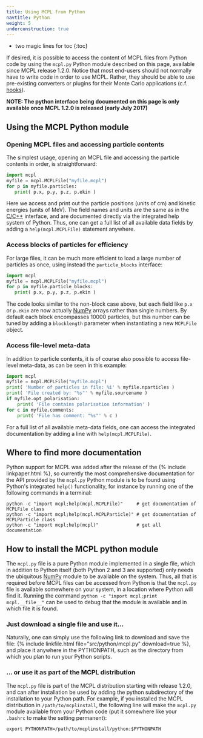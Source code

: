 ```yaml
---
title: Using MCPL from Python
navtitle: Python
weight: 5
underconstruction: true
---
```


- two magic lines for toc
{:toc}

If desired, it is possible to access the content of MCPL files from Python code
by using the `mcpl.py` Python module described on this page, available since MCPL
release 1.2.0. Notice that most end-users should not normally have to write code in
order to use MCPL. Rather, they should be able to use pre-existing converters or
plugins for their Monte Carlo applications (c.f. [hooks](LOCAL:hooks/)).

**NOTE: The python interface being documented on this page is only available once MCPL 1.2.0 is released (early July 2017)**

## Using the MCPL Python module

### Opening MCPL files and accessing particle contents

The simplest usage, opening an MCPL file and accessing the particle contents in
order, is straightforward:

```python
import mcpl
myfile = mcpl.MCPLFile("myfile.mcpl")
for p in myfile.particles:
   print( p.x, p.y, p.z, p.ekin )
```

Here we access and print out the particle positions (units of cm) and kinetic
energies (units of MeV). The field names and units are the same as in the
[C/C++](LOCAL:usage_c/) interface, and are documented directly via the
integrated help system of Python.  Thus, one can get a full list of all
available data fields by adding a `help(mcpl.MCPLFile)` statement anywhere.

### Access blocks of particles for efficiency

For large files, it can be much more efficient to load a large number of
particles as once, using instead the `particle_blocks` interface:

```python
import mcpl
myfile = mcpl.MCPLFile("myfile.mcpl")
for p in myfile.particle_blocks:
   print( p.x, p.y, p.z, p.ekin )
```

The code looks similar to the non-block case above, but each field like `p.x` or
`p.ekin` are now actually [NumPy](http://www.numpy.org/) arrays rather than
single numbers. By default each block encompasses 10000 particles, but this
number can be tuned by adding a `blocklength` parameter when instantiating a new
`MCPLFile` object.

### Access file-level meta-data

In addition to particle contents, it is of course also possible to access
file-level meta-data, as can be seen in this example:

```python
import mcpl
myfile = mcpl.MCPLFile("myfile.mcpl")
print( 'Number of particles in file: %i' % myfile.nparticles )
print( 'File created by: "%s"' % myfile.sourcename )
if myfile.opt_polarisation:
    print( 'File contains polarisation information' )
for c in myfile.comments:
    print( 'File has comment: "%s"' % c )
```

For a full list of all available meta-data fields, one can access the integrated
documentation by adding a line with `help(mcpl.MCPLFile)`.

## Where to find more documentation

Python support for MCPL was added after the release of the {% include
linkpaper.html %}, so currently the most comprehensive documentation for the API
provided by the `mcpl.py` Python module is to be found using Python's integrated
`help()` functionality, for instance by running one of the following commands in
a terminal:

```shell
python -c "import mcpl;help(mcpl.MCPLFile)"     # get documentation of MCPLFile class
python -c "import mcpl;help(mcpl.MCPLParticle)" # get documentation of MCPLParticle class
python -c "import mcpl;help(mcpl)"              # get all documentation
```

## How to install the MCPL python module

The `mcpl.py` file is a pure Python module implemented in a single file, which
in addition to Python itself (both Python 2 and 3 are supported) only needs the
ubiquitous [NumPy](http://www.numpy.org/) module to be available on the
system. Thus, all that is required before MCPL files can be accessed from Python
is that the `mcpl.py` file is available somewhere on your system, in a location
where Python will find it. Running the command `python -c "import mcpl;print
mcpl.__file__"` can be used to debug that the module is available and in which
file it is found.

### Just download a single file and use it...

Naturally, one can simply use the following link to download and save the file:
{% include linkfile.html file="src/python/mcpl.py" download=true %}, and place
it anywhere in the PYTHONPATH, such as the directory from which you plan to run
your Python scripts.

### ... or use it as part of the MCPL distribution

The `mcpl.py` file is part of the MCPL distribution starting with release
1.2.0, and can after installation be used by adding the python subdirectory of
the installation to your Python path. For example, if you installed the MCPL
distribution in `/path/to/mcplinstall`, the following line will make the `mcpl.py`
module available from your Python code (put it somewhere like your `.bashrc` to
make the setting permanent):

```shell
export PYTHONPATH=/path/to/mcplinstall/python:$PYTHONPATH
```
